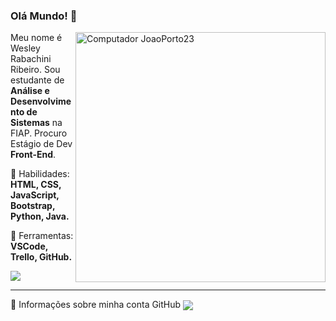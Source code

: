 ### Olá Mundo! 💜
<img src="https://raw.githubusercontent.com/MicaelliMedeiros/micaellimedeiros/master/image/computer-illustration.png" min-width="300px" max-width="300px" width="400px" align="right" alt="Computador JoaoPorto23">

<p align="left"> 
  Meu nome é Wesley Rabachini Ribeiro. Sou estudante de <strong>Análise e Desenvolvimento de Sistemas</strong> na FIAP. Procuro Estágio de Dev <strong>Front-End</strong>.
</p>

<p align="left">
  🦄 Habilidades: <strong>HTML, CSS, JavaScript, Bootstrap, Python, Java.</strong>
</p>

<p align="left">
  💼 Ferramentas: <strong>VSCode, Trello, GitHub.</strong>
</p>


<p align="left">
  <a href="linkedin.com/in/wesley-rabachini-776a81204/" alt="Linkedin">
  <img src="https://img.shields.io/badge/-Linkedin-0e76a8?style=for-the-badge&logo=Linkedin&logoColor=white&link=https://www.linkedin.com/in/wesley-rabachini-776a81204" /></a>
</p> 
<hr>
🏅 Informações sobre minha conta GitHub
<img align=center src="https://github-readme-stats.vercel.app/api?username=WesleyRabachiniRibeiro&show_icons=true&theme=radical">
